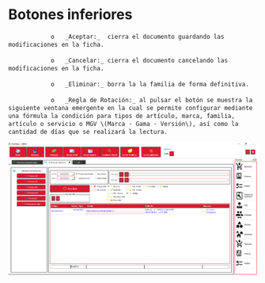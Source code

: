 # Botones inferiores

                o   _Aceptar:_  cierra el documento guardando las modificaciones en la ficha.

                o   _Cancelar:_ cierra el documento cancelando las modificaciones en la ficha.

                o   _Eliminar:_ borra la la familia de forma definitiva.

                o   _Regla de Rotación:_ al pulsar el botón se muestra la siguiente ventana emergente en la cual se permite configurar mediante una fórmula la condición para tipos de artículo, marca, familia, artículo o servicio o MGV \(Marca - Gama - Versión\), así como la cantidad de días que se realizará la lectura.

![](../../../../.gitbook/assets/image%20%28387%29.png)

